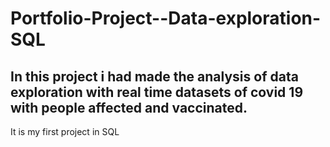 # Portfolio-Project--Data-exploration-SQL
## In this project i had made the analysis of data exploration with real time datasets of covid 19 with people affected and vaccinated.
It is my first project in SQL 
